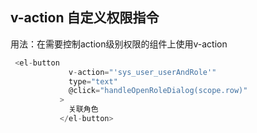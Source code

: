 ## v-action 自定义权限指令

用法：在需要控制action级别权限的组件上使用v-action
 ````javascript
  <el-button
              v-action="'sys_user_userAndRole'"
              type="text"
              @click="handleOpenRoleDialog(scope.row)"
            >
              关联角色
            </el-button>
 ````


 